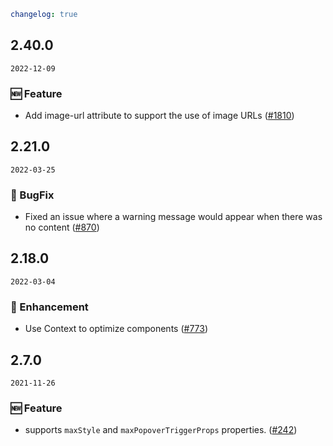 ```yaml
changelog: true
```

## 2.40.0

`2022-12-09`

### 🆕 Feature

- Add image-url attribute to support the use of image URLs ([#1810](https://github.com/arco-design/arco-design-vue/pull/1810))


## 2.21.0

`2022-03-25`

### 🐛 BugFix

- Fixed an issue where a warning message would appear when there was no content ([#870](https://github.com/arco-design/arco-design-vue/pull/870))


## 2.18.0

`2022-03-04`

### 💎 Enhancement

- Use Context to optimize components ([#773](https://github.com/arco-design/arco-design-vue/pull/773))


## 2.7.0

`2021-11-26`

### 🆕 Feature

- supports `maxStyle` and `maxPopoverTriggerProps` properties. ([#242](https://github.com/arco-design/arco-design-vue/pull/242))

